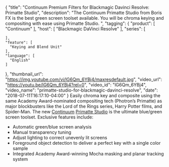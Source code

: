 {
  "title": "Continuum Premium Filters for Blackmagic Davinci Resolve: Primatte Studio",
  "description": "The Continuum Primatte Studio from Boris FX is the best green screen toolset available. You will be chroma keying and compositing with ease using Primatte Studio. ",
  "tagging": {
    "product": [
      "Continuum"
    ],
    "host": [
      "Blackmagic DaVinci Resolve"
    ],
    "series": [

    ],
    "feature": [
      "Keying and Blend Unit"
    ],
    "language": [
      "English"
    ]
  },
  "thumbnail_url": "https://img.youtube.com/vi/lG6Qm_6YBj4/maxresdefault.jpg",
  "video_url": "https://youtu.be/lG6Qm_6YBj4?rel=0",
  "video_id": "lG6Qm_6YBj4",
  "video_name": "primatte-studio-for-blackmagic-davinci-resolve",
  "date": "2018-07-11T16:17:10-04:00"
}
Easily chroma key and composite using the same Academy Award-nominated compositing tech (Photron’s Primatte) as major blockbusters like the Lord of the Rings series, Harry Potter films, and Spider-Man. The new [Continuum](/products/continuum/) [Primatte Studio](/products/continuum-filters/primatte-studio/) is the ultimate blue/green screen toolset. Exclusive features include:  

* Automatic green/blue screen analysis 
* Manual transparency tuning 
* Adjust lighting to correct unevenly lit screens 
* Foreground object detection to deliver a perfect key with a single color sample 
* Integrated Academy Award-winning Mocha masking and planar tracking system  
